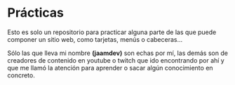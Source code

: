 # Prácticas

Esto es solo un repositorio para practicar alguna parte de las que puede componer un sitio web, como tarjetas, menús o cabeceras...

Sólo las que lleva mi nombre **(jaamdev)** son echas por mí, las demás son de creadores de contenido en youtube o twitch que ido encontrando por ahí y que me llamó la atención para aprender o sacar algún conocimiento en concreto.
